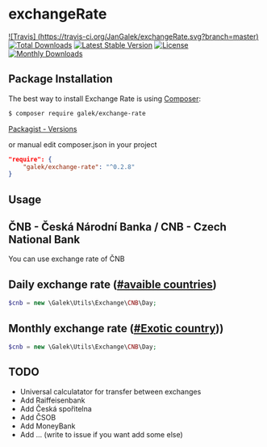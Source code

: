 # exchangeRate

[![Travis] (https://travis-ci.org/JanGalek/exchangeRate.svg?branch=master)](https://travis-ci.org/JanGalek/exchangeRate)
[![Total Downloads](https://poser.pugx.org/galek/exchange-rate/downloads)](https://packagist.org/packages/galek/exchange-rate)
[![Latest Stable Version](https://poser.pugx.org/galek/exchange-rate/v/stable)](https://packagist.org/packages/galek/exchange-rate)
[![License](https://poser.pugx.org/galek/exchange-rate/license)](https://packagist.org/packages/galek/exchange-rate)
[![Monthly Downloads](https://poser.pugx.org/galek/exchange-rate/d/monthly)](https://packagist.org/packages/galek/exchange-rate)


Package Installation
-------------------

The best way to install Exchange Rate is using [Composer](http://getcomposer.org/):

```sh
$ composer require galek/exchange-rate
```

[Packagist - Versions](https://packagist.org/packages/galek/exchange-rate)

or manual edit composer.json in your project

```json
"require": {
    "galek/exchange-rate": "^0.2.8"
}
```

Usage
----

ČNB - Česká Národní Banka / CNB - Czech National Bank
-----------------------------------------------------

You can use exchange rate of ČNB

Daily exchange rate ([#avaible countries](https://github.com/JanGalek/exchangeRate/wiki/%C4%8CNB---Daily-countries))
-------------------
```php
$cnb = new \Galek\Utils\Exchange\CNB\Day;
```

Monthly exchange rate ([#Exotic country](https://github.com/JanGalek/exchangeRate/wiki/%C4%8CNB---Exotic-countries)))
--------------------------------------
```php
$cnb = new \Galek\Utils\Exchange\CNB\Day;
```

TODO
----
- Universal calculatator for transfer between exchanges
- Add Raiffeisenbank
- Add Česká spořitelna
- Add ČSOB
- Add MoneyBank
- Add ... (write to issue if you want add some else)
